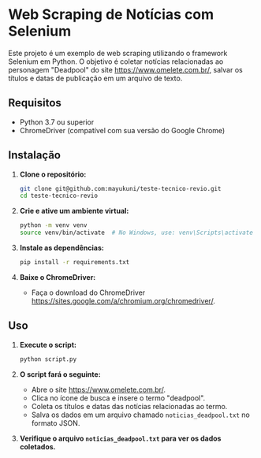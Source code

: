 # Web Scraping de Notícias com Selenium

Este projeto é um exemplo de web scraping utilizando o framework Selenium em Python. O objetivo é coletar notícias relacionadas ao personagem "Deadpool" do site https://www.omelete.com.br/, salvar os títulos e datas de publicação em um arquivo de texto.

## Requisitos

- Python 3.7 ou superior
- ChromeDriver (compatível com sua versão do Google Chrome)

## Instalação

1. **Clone o repositório:**

    ```bash
    git clone git@github.com:mayukuni/teste-tecnico-revio.git
    cd teste-tecnico-revio
    ```

2. **Crie e ative um ambiente virtual:**

    ```bash
    python -m venv venv
    source venv/bin/activate  # No Windows, use: venv\Scripts\activate
    ```

3. **Instale as dependências:**

    ```bash
    pip install -r requirements.txt
    ```

4. **Baixe o ChromeDriver:**

    - Faça o download do ChromeDriver https://sites.google.com/a/chromium.org/chromedriver/.

## Uso

1. **Execute o script:**

    ```bash
    python script.py
    ```

2. **O script fará o seguinte:**

    - Abre o site https://www.omelete.com.br/.
    - Clica no ícone de busca e insere o termo "deadpool".
    - Coleta os títulos e datas das notícias relacionadas ao termo.
    - Salva os dados em um arquivo chamado `noticias_deadpool.txt` no formato JSON.

3. **Verifique o arquivo `noticias_deadpool.txt` para ver os dados coletados.**
